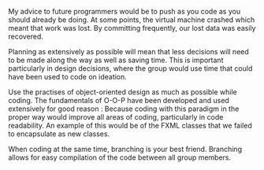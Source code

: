 My advice to future programmers would be to push as you code as you should already be doing. At some points, the virtual machine crashed which meant that work was lost. By committing frequently, our lost data was easily recovered. 

Planning as extensively as possible will mean that less decisions will need to be made along the way as well as saving time. This is important particularly in design decisions, where the group would use time that could have been used to code on ideation.

Use the practises of object-oriented design as much as possible while coding. The fundamentals of O-O-P have been developed and used extensively for good reason : Because coding with this paradigm in the proper way would improve all areas of coding, particularly in code readability. An example of this would be of the FXML classes that we failed to encapsulate as new classes. 

When coding at the same time, branching is your best friend. Branching allows for easy compilation of the code between all group members.

